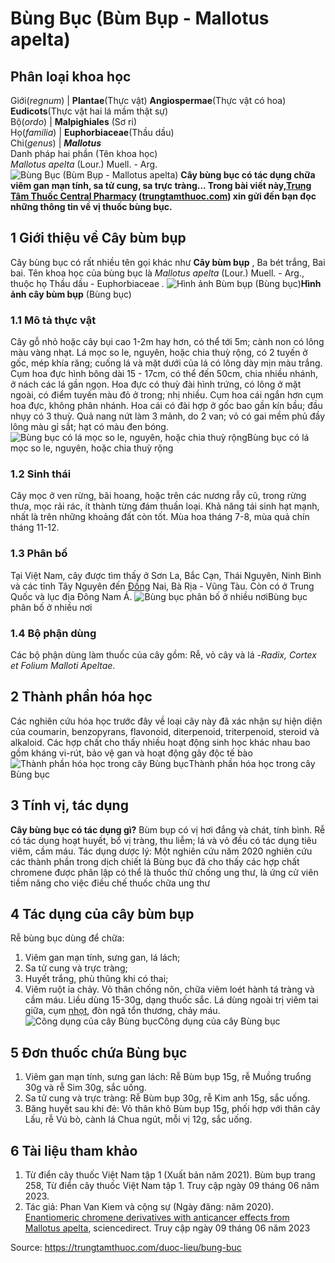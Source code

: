 # Bùng Bục (Bùm Bụp - Mallotus apelta)

Phân loại khoa học  
---  
Giới(_regnum_) |  **Plantae**(Thực vật) **Angiospermae**(Thực vật có hoa) **Eudicots**(Thực vật hai lá mầm thật sự)  
Bộ(_ordo_) | **Malpighiales** (Sơ ri)  
Họ(_familia_) | **Euphorbiaceae**(Thầu dầu)  
Chi(_genus_) | **_Mallotus_**  
Danh pháp hai phần (Tên khoa học)  
_Mallotus apelta_ (Lour.) Muell. - Arg.  
![Bùng Bục \(Bùm Bụp - Mallotus apelta\)](https://trungtamthuoc.com/images/others/bung-buc-1-0048.jpg)
**Cây bùng bục có tác dụng chữa viêm gan mạn tính, sa tử cung, sa trực tràng... Trong bài viết này,[Trung Tâm Thuốc Central Pharmacy](https://trungtamthuoc.com/ "Trung Tâm Thuốc Central Pharmacy") ([trungtamthuoc.com](https://trungtamthuoc.com/ "trungtamthuoc.com")) xin gửi đến bạn đọc những thông tin về vị thuốc bùng bục.**
##  1 Giới thiệu về Cây bùm bụp
Cây bùng bục có rất nhiều tên gọi khác như **Cây bùm bụp** , Ba bét trắng, Bai bai. Tên khoa học của bùng bục là  _Mallotus apelta_ (Lour.) Muell. - Arg., thuộc họ Thầu dầu - Euphorbiaceae _._
![Hình ảnh Bùm bụp \(Bùng bục\)](https://trungtamthuoc.com/images/item/Bung-buc-2\(2\).jpg)**Hình ảnh cây bùm bụp** (Bùng bục)
### 1.1 Mô tả thực vật
Cây gỗ nhỏ hoặc cây bụi cao 1-2m hay hơn, có thể tới 5m; cành non có lông màu vàng nhạt.
Lá mọc so le, nguyên, hoặc chia thuỳ rộng, có 2 tuyến ở gốc, mép khía răng; cuống lá và mặt dưới của lá có lông dày mịn màu trắng.
Cụm hoa đực hình bông dài 15 - 17cm, có thể đến 50cm, chia nhiều nhánh, ở nách các lá gần ngọn. Hoa đực có thuỳ đài hình trứng, có lông ở mặt ngoài, có điểm tuyến màu đỏ ở trong; nhị nhiều. Cụm hoa cái ngắn hơn cụm hoa đực, không phân nhánh. Hoa cái có đài hợp ở gốc bao gần kín bầu; đầu nhụy có 3 thuỳ.
Quả nang nứt làm 3 mảnh, do 2 van; vỏ có gai mềm phủ đầy lông màu gỉ sắt; hạt có màu đen bóng.
![Bùng bục có lá mọc so le, nguyên, hoặc chia thuỳ rộng](https://trungtamthuoc.com/images/item/Bung-buc-3.jpg)Bùng bục có lá mọc so le, nguyên, hoặc chia thuỳ rộng
### 1.2 Sinh thái
Cây mọc ở ven rừng, bãi hoang, hoặc trên các nương rẫy cũ, trong rừng thưa, mọc rải rác, ít thành từng đám thuần loại. Khả năng tái sinh hạt mạnh, nhất là trên những khoảng đất còn tốt. Mùa hoa tháng 7-8, mùa quả chín tháng 11-12. 
### 1.3 Phân bố
Tại Việt Nam, cây được tìm thấy ở Sơn La, Bắc Cạn, Thái Nguyên, Ninh Bình và các tỉnh Tây Nguyên đến [Đồng](https://trungtamthuoc.com/hoat-chat/dong "Đồng") Nai, Bà Rịa - Vũng Tàu. Còn có ở Trung Quốc và lục địa Đông Nam Á. 
![Bùng bục phân bố ở nhiều nơi](https://trungtamthuoc.com/images/item/Bung-buc-4.jpg)Bùng bục phân bố ở nhiều nơi
### 1.4 Bộ phận dùng
Các bộ phận dùng làm thuốc của cây gồm: Rễ, vỏ cây và lá -_Radix, Cortex et Folium Malloti Apeltae_. 
##  2 Thành phần hóa học
Các nghiên cứu hóa học trước đây về loại cây này đã xác nhận sự hiện diện của coumarin, benzopyrans, flavonoid, diterpenoid, triterpenoid, steroid và alkaloid. Các hợp chất cho thấy nhiều hoạt động sinh học khác nhau bao gồm kháng vi-rút, bảo vệ gan và hoạt động gây độc tế bào
![Thành phần hóa học trong cây Bùng bục](https://trungtamthuoc.com/images/item/Bung-buc-5.jpg)Thành phần hóa học trong cây Bùng bục
##  3 Tính vị, tác dụng
**Cây bùng bục có tác dụng gì?**
Bùm bụp có vị hơi đắng và chát, tính bình. Rễ có tác dụng hoạt huyết, bổ vị tràng, thu liễm; lá và vỏ đều có tác dụng tiêu viêm, cầm máu. 
Tác dụng dược lý: Một nghiên cứu năm 2020 nghiên cứu các thành phần trong dịch chiết lá Bùng bục đã cho thấy các hợp chất chromene được phân lập có thể là thuốc thử chống ung thư, là ứng cử viên tiềm năng cho việc điều chế thuốc chữa ung thư 
##  4 Tác dụng của cây bùm bụp
Rễ bùng bục dùng để chữa:
1. Viêm gan mạn tính, sưng gan, lá lách;  
2. Sa tử cung và trực tràng;  
3. Huyết trắng, phù thũng khi có thai;  
4. Viêm ruột ỉa chảy.
Vỏ thân chống nôn, chữa viêm loét hành tá tràng và cầm máu. Liều dùng 15-30g, dạng thuốc sắc. Lá dùng ngoài trị viêm tai giữa, cụm [nhọt](https://trungtamthuoc.com/bai-viet/nhot "nhọt"), đòn ngã tổn thương, chảy máu. 
![Công dụng của cây Bùng bục](https://trungtamthuoc.com/images/item/Bung-buc-6.jpg)Công dụng của cây Bùng bục
##  5 Đơn thuốc chứa Bùng bục
1. Viêm gan mạn tính, sưng gan lách: Rễ Bùm bụp 15g, rễ Muồng truổng 30g và rễ Sim 30g, sắc uống. 
2. Sa tử cung và trực tràng: Rễ Bùm bụp 30g, rễ Kim anh 15g, sắc uống. 
3. Băng huyết sau khi đẻ: Vỏ thân khô Bùm bụp 15g, phối hợp với thân cây Lấu, rễ Vú bò, cành lá Chua ngút, mỗi vị 12g, sắc uống. 
##  6 Tài liệu tham khảo
  1. Từ điển cây thuốc Việt Nam tập 1 (Xuất bản năm 2021). Bùm bụp trang 258, Từ điển cây thuốc Việt Nam tập 1. Truy cập ngày 09 tháng 06 năm 2023.
  2. Tác giả: Phan Van Kiem và cộng sự (Ngày đăng: năm 2020). [Enantiomeric chromene derivatives with anticancer effects from Mallotus apelta](https://www.sciencedirect.com/science/article/abs/pii/S0045206820315662), sciencedirect. Truy cập ngày 09 tháng 06 năm 2023




Source: https://trungtamthuoc.com/duoc-lieu/bung-buc